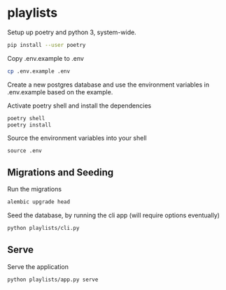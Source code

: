 # playlists

Setup up poetry and python 3, system-wide.

```bash
pip install --user poetry
```

Copy .env.example to .env

```bash
cp .env.example .env
```

Create a new postgres database and use the environment variables in .env.example based on the example.

Activate poetry shell and install the dependencies

```bash
poetry shell
poetry install
```
Source the environment variables into your shell

`source .env`

## Migrations and Seeding

Run the migrations

```bash
alembic upgrade head
```

Seed the database, by running the cli app (will require options eventually)

```bash
python playlists/cli.py
```

## Serve

Serve the application

```bash
python playlists/app.py serve
```
